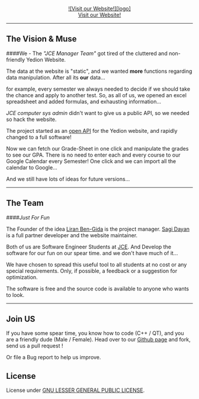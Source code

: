  
 
 <p align="center"><a href="http://liranbg.github.io/JceManager/">![Visit our Website!][logo]<br>Visit our Website!</a></p>

---

## <i class="fa fa-cogs"></i> The Vision & Muse
####We - The *"JCE Manager Team"* got tired of the cluttered and non-friendly  Yedion Website.

The data at the website is "static", and we wanted **more** functions regarding data manipulation.
After all its **our** data...

for example, every semester we always needed to decide if we should take the chance and apply to another test. So, as all of us, we opened an excel spreadsheet and added formulas, and exhausting information...

*JCE computer sys admin* didn't want to give us a public API, so we needed so hack the website.

The project started as an [open API][openAPI] for the Yedion website, and rapidly changed to a full software!

Now we can fetch our Grade-Sheet in one click and manipulate the grades to see our GPA.
There is no need to enter each and every course to our Google Calendar every Semester! One click and we can import all the calendar to Google...

And we still have lots of ideas for future versions...

---

## <i class="fa fa-users"></i> The Team
####*Just For Fun*

The Founder of the idea [Liran Ben-Gida][liran] is the project manager.
[Sagi Dayan][sagi] is a full partner developer and the website maintainer.

Both of us are Software Engineer Students at [JCE][jce].  And Develop the software for our fun on our spear time. and we don't have much of it... 

We have chosen to spread this useful tool to all students at no cost or any special requirements. Only, if possible, a feedback or a suggestion for optimization. 

The software is free and the source code is available to anyone who wants to look.

---

## <i class="fa fa-plus-square-o"></i> Join US
If you have some spear time, you know how to code (C++ / QT), and you are a friendly dude (Male / Female).
Head over to our [<i class="fa fa-github"></i> Github page][github] and fork, send us a pull request !

Or file a <i class="fa fa-bug"></i> Bug report to help us improve.

## <i class="fa fa-gavel"></i> License 
License under [GNU LESSER GENERAL PUBLIC LICENSE][gnu].


[gnu]: http://www.gnu.org/licenses/lgpl-2.1.html
[jce]: http://www.jce.ac.il/
[github]:  https://github.com/liranbg/JceManager
[sagi]: mailto:sagidayan@gmail.com
[liran]: mailto:liranbg@gmail.com
[openAPI]: https://github.com/liranbg/jceConnection
[logo]: http://liranbg.github.io/JceManager/assets/images/logo.png

    
    
